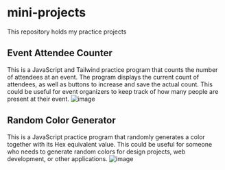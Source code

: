 # mini-projects
This repository holds my practice projects
## Event Attendee Counter ##
This is a JavaScript and Tailwind practice program that counts the number of attendees at an event. The program displays the current count of attendees, as well as buttons to increase and save the actual count. This could be useful for event organizers to keep track of how many people are present at their event.
![image](https://user-images.githubusercontent.com/92774426/226525145-a20385cc-8d0f-4bc0-98ed-7a4b701f810f.png)

## Random Color Generator ##
This is a JavaScript practice program that randomly generates a color together with its Hex equivalent value. This could be useful for someone who needs to generate random colors for design projects, web development, or other applications.
![image](https://user-images.githubusercontent.com/92774426/226526220-d40d8a58-ccd5-46f4-93ba-7b6c1f6a5cea.png)
